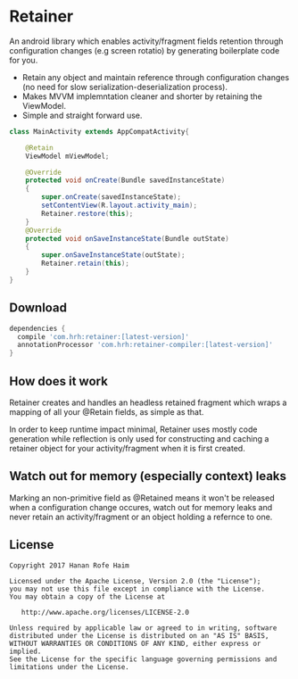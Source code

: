 Retainer
============
An android library which enables activity/fragment fields retention through configuration changes (e.g screen rotatio) by generating boilerplate code for you.

 * Retain any object and maintain reference through configuration changes (no need for slow serialization-deserialization process).
 * Makes MVVM implemntation cleaner and shorter by retaining the ViewModel.
 * Simple and straight forward use.

```java
class MainActivity extends AppCompatActivity{

    @Retain
    ViewModel mViewModel;

    @Override
    protected void onCreate(Bundle savedInstanceState)
    {
        super.onCreate(savedInstanceState);
        setContentView(R.layout.activity_main);
        Retainer.restore(this);
    }
    @Override
    protected void onSaveInstanceState(Bundle outState)
    {
        super.onSaveInstanceState(outState);
        Retainer.retain(this);
    }
}

```

Download
--------

```groovy
dependencies {
  compile 'com.hrh:retainer:[latest-version]'
  annotationProcessor 'com.hrh:retainer-compiler:[latest-version]'
}
```

How does it work
--------
Retainer creates and handles an headless retained fragment which wraps a mapping of all your @Retain fields, as simple as that.

In order to keep runtime impact minimal, Retainer uses mostly code generation while reflection is only used for constructing and caching a retainer object for your activity/fragment when it is first created.

Watch out for memory (especially context) leaks
--------
Marking an non-primitive field as @Retained means it won't be released when a configuration change occures, watch out for memory leaks and never retain an activity/fragment or an object holding a refernce to one.

License
-------

    Copyright 2017 Hanan Rofe Haim

    Licensed under the Apache License, Version 2.0 (the "License");
    you may not use this file except in compliance with the License.
    You may obtain a copy of the License at

       http://www.apache.org/licenses/LICENSE-2.0

    Unless required by applicable law or agreed to in writing, software
    distributed under the License is distributed on an "AS IS" BASIS,
    WITHOUT WARRANTIES OR CONDITIONS OF ANY KIND, either express or implied.
    See the License for the specific language governing permissions and
    limitations under the License.

